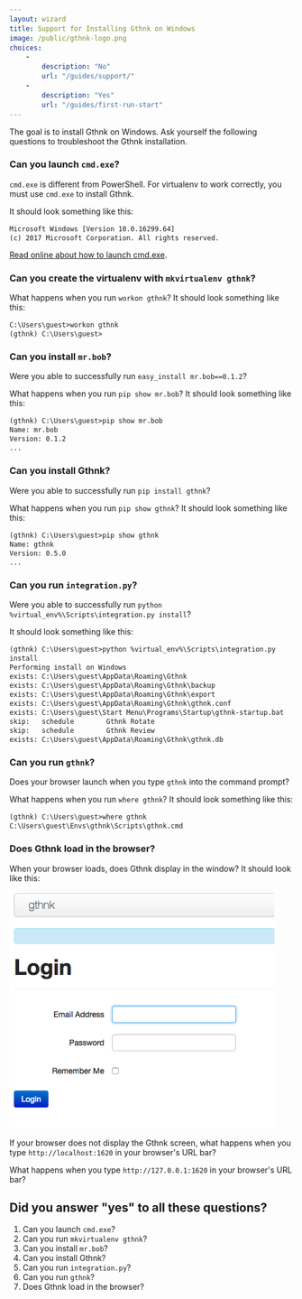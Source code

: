 ```yaml
---
layout: wizard
title: Support for Installing Gthnk on Windows
image: /public/gthnk-logo.png
choices:
    -
        description: "No"
        url: "/guides/support/"
    -
        description: "Yes"
        url: "/guides/first-run-start"
---
```


The goal is to install Gthnk on Windows.
Ask yourself the following questions to troubleshoot the Gthnk installation.

### Can you launch `cmd.exe`?

`cmd.exe` is different from PowerShell.
For virtualenv to work correctly, you must use `cmd.exe` to install Gthnk.

It should look something like this:

```
Microsoft Windows [Version 10.0.16299.64]
(c) 2017 Microsoft Corporation. All rights reserved.
```

[Read online about how to launch cmd.exe](https://encrypted.google.com/search?q=launch+cmd.exe+windows).

### Can you create the virtualenv with `mkvirtualenv gthnk`?

What happens when you run `workon gthnk`?  It should look something like this:

```
C:\Users\guest>workon gthnk
(gthnk) C:\Users\guest>
```

### Can you install `mr.bob`?

Were you able to successfully run `easy_install mr.bob==0.1.2`?

What happens when you run `pip show mr.bob`?  It should look something like this:

```
(gthnk) C:\Users\guest>pip show mr.bob
Name: mr.bob
Version: 0.1.2
...
```

### Can you install Gthnk?

Were you able to successfully run `pip install gthnk`?

What happens when you run `pip show gthnk`?  It should look something like this:

```
(gthnk) C:\Users\guest>pip show gthnk
Name: gthnk
Version: 0.5.0
...
```

### Can you run `integration.py`?

Were you able to successfully run `python %virtual_env%\Scripts\integration.py install`?

It should look something like this:

```
(gthnk) C:\Users\guest>python %virtual_env%\Scripts\integration.py install
Performing install on Windows
exists: C:\Users\guest\AppData\Roaming\Gthnk
exists: C:\Users\guest\AppData\Roaming\Gthnk\backup
exists: C:\Users\guest\AppData\Roaming\Gthnk\export
exists: C:\Users\guest\AppData\Roaming\Gthnk\gthnk.conf
exists: C:\Users\guest\Start Menu\Programs\Startup\gthnk-startup.bat
skip:   schedule        Gthnk Rotate
skip:   schedule        Gthnk Review
exists: C:\Users\guest\AppData\Roaming\Gthnk\gthnk.db
```

### Can you run `gthnk`?

Does your browser launch when you type `gthnk` into the command prompt?

What happens when you run `where gthnk`?  It should look something like this:

```
(gthnk) C:\Users\guest>where gthnk
C:\Users\guest\Envs\gthnk\Scripts\gthnk.cmd
```

### Does Gthnk load in the browser?

When your browser loads, does Gthnk display in the window?  It should look like this:

![Gthnk login screen](/public/gthnk-login-screen.png)

If your browser does not display the Gthnk screen, what happens when you type `http://localhost:1620` in your browser's URL bar?

What happens when you type `http://127.0.0.1:1620` in your browser's URL bar?

## Did you answer "yes" to all these questions?

1. Can you launch `cmd.exe`?
2. Can you run `mkvirtualenv gthnk`?
3. Can you install `mr.bob`?
4. Can you install Gthnk?
5. Can you run `integration.py`?
6. Can you run `gthnk`?
7. Does Gthnk load in the browser?
